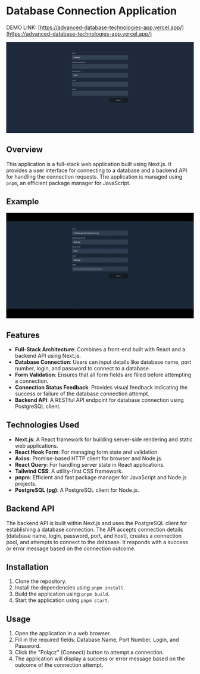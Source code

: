 # Database Connection Application

DEMO LINK: [https://advanced-database-technologies-app.vercel.app/](https://advanced-database-technologies-app.vercel.app/)

![App](.github/example.png)


## Overview

This application is a full-stack web application built using Next.js. It provides a user interface for connecting to a database and a backend API for handling the connection requests. The application is managed using `pnpm`, an efficient package manager for JavaScript.

## Example

![App Gif](.github/example.gif)

## Features

- **Full-Stack Architecture**: Combines a front-end built with React and a backend API using Next.js.
- **Database Connection**: Users can input details like database name, port number, login, and password to connect to a database.
- **Form Validation**: Ensures that all form fields are filled before attempting a connection.
- **Connection Status Feedback**: Provides visual feedback indicating the success or failure of the database connection attempt.
- **Backend API**: A RESTful API endpoint for database connection using PostgreSQL client.

## Technologies Used

- **Next.js**: A React framework for building server-side rendering and static web applications.
- **React Hook Form**: For managing form state and validation.
- **Axios**: Promise-based HTTP client for browser and Node.js.
- **React Query**: For handling server state in React applications.
- **Tailwind CSS**: A utility-first CSS framework.
- **pnpm**: Efficient and fast package manager for JavaScript and Node.js projects.
- **PostgreSQL (pg)**: A PostgreSQL client for Node.js.

## Backend API

The backend API is built within Next.js and uses the PostgreSQL client for establishing a database connection. The API accepts connection details (database name, login, password, port, and host), creates a connection pool, and attempts to connect to the database. It responds with a success or error message based on the connection outcome.

## Installation

1. Clone the repository.
2. Install the dependencies using `pnpm install`.
3. Build the application using `pnpm build`.
4. Start the application using `pnpm start`.

## Usage

1. Open the application in a web browser.
2. Fill in the required fields: Database Name, Port Number, Login, and Password.
3. Click the "Połącz" (Connect) button to attempt a connection.
4. The application will display a success or error message based on the outcome of the connection attempt.
